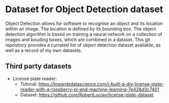 # Dataset for Object Detection dataset
Object Detection allows for software to recognise an object and its location within an image. The location is defined by its bounding box.
The object detection algorithm is based on training a neural network on a collection of images and bouding boxes, which are combined in a dataset. This git repository provides a currated list of object detection dataset available, as well as a record of my own datasets.

## Third party datasets
* License plate reader:
  * Tutorial: https://towardsdatascience.com/i-built-a-diy-license-plate-reader-with-a-raspberry-pi-and-machine-learning-7e428d3c7401
  * Dataset: https://github.com/RobertLucian/license-plate-dataset

